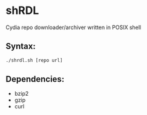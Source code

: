 # shRDL
Cydia repo downloader/archiver written in POSIX shell

## Syntax:

```sh
./shrdl.sh [repo url]
```

## Dependencies:
- bzip2
- gzip
- curl

